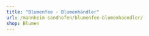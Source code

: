 ```yaml
---
title: "Blumenfee - Blumenhändler"
url: /mannheim-sandhofen/blumenfee-blumenhaendler/
shop: Blumen
---
```

